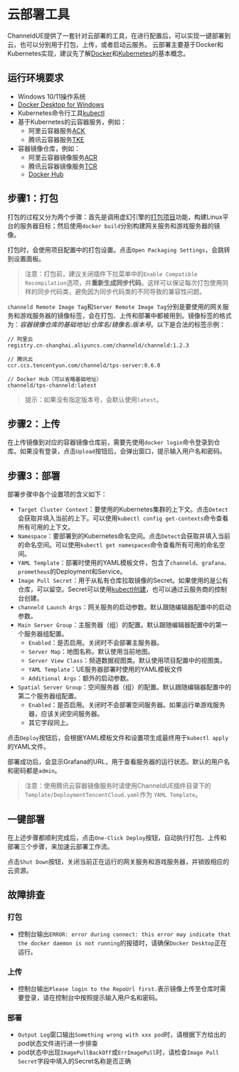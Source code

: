 # 云部署工具
ChanneldUE提供了一套针对云部署的工具，在进行配置后，可以实现一键部署到云，也可以分别用于打包，上传，或者启动云服务。
云部署主要基于Docker和Kubernetes实现，建议先了解[Docker](https://docs.docker.com/get-started/overview)和[Kubernetes](https://kubernetes.io/docs/concepts/overview/what-is-kubernetes)的基本概念。

## 运行环境要求
- Windows 10/11操作系统
- [Docker Desktop for Windows](https://docs.docker.com/desktop/windows/install)
- Kubernetes命令行工具[kubectl](https://kubernetes.io/docs/reference/kubectl)
- 基于Kubernetes的云容器服务，例如：
  - 阿里云容器服务[ACK](https://www.aliyun.com/product/containerservice)
  - 腾讯云容器服务[TKE](https://cloud.tencent.com/product/tke)
- 容器镜像仓库，例如：
  - 阿里云容器镜像服务[ACR](https://www.aliyun.com/product/acr)
  - 腾讯云容器镜像服务[TCR](https://cloud.tencent.com/product/tcr)
  - [Docker Hub](https://hub.docker.com)

## 步骤1：打包
打包的过程又分为两个步骤：首先是调用虚幻引擎的[打包项目](https://docs.unrealengine.com/4.27/en-US/Basics/Projects/Packaging/)功能，构建Linux平台的服务器目标；然后使用`docker build`分别构建网关服务和游戏服务器的镜像。

打包时，会使用项目配置中的打包设置。点击`Open Packaging Settings`，会跳转到设置面板。

>注意：打包前，建议关闭插件下拉菜单中的`Enable Compatible Recompilation`选项，并**重新生成同步代码**。这样可以保证每次打包使用同样的同步代码类，避免因为同步代码类的不同导致的兼容性问题。

`channeld Remote Image Tag`和`Server Remote Image Tag`分别是要使用的网关服务和游戏服务器的镜像标签，会在打包、上传和部署中都被用到。镜像标签的格式为：*容器镜像仓库的基础地址*/*仓库名*/*镜像名*:*版本号*。以下是合法的标签示例：
```
// 阿里云
registry.cn-shanghai.aliyuncs.com/channeld/channeld:1.2.3

// 腾讯云
ccr.ccs.tencentyun.com/channeld/tps-server:0.6.0

// Docker Hub（可以省略基础地址）
channeld/tps-channeld:latest
```

>提示：如果没有指定版本号，会默认使用`latest`。

## 步骤2：上传
在上传镜像到对应的容器镜像仓库前，需要先使用`docker login`命令登录到仓库。如果没有登录，点击`Upload`按钮后，会弹出窗口，提示输入用户名和密码。

## 步骤3：部署
部署步骤中各个设置项的含义如下：
- `Target Cluster Context`：要使用的Kubernetes集群的上下文。点击`Detect`会获取并填入当前的上下。可以使用`kubectl config get-contexts`命令查看所有可用的上下文。
- `Namespace`：要部署到的Kubernetes命名空间。点击`Detect`会获取并填入当前的命名空间。可以使用`kubectl get namespaces`命令查看所有可用的命名空间。
- `YAML Template`：部署时使用的YAML模板文件，包含了`channeld`、`grafana`、`prometheus`的Deployment和Service。
- `Image Pull Secret`：用于从私有仓库拉取镜像的Secret。如果使用的是公有仓库，可以留空。Secret可以使用[kubectl创建](https://kubernetes.io/zh-cn/docs/concepts/configuration/secret/#creating-a-secret)，也可以通过云服务商的控制台创建。
- `channeld Launch Args`：网关服务的启动参数。默认跟随编辑器配置中的启动参数。
- `Main Server Group`：主服务器（组）的配置。默认跟随编辑器配置中的第一个服务器组配置。
  - `Enabled`：是否启用。关闭时不会部署主服务器。
  - `Server Map`：地图名称。默认使用当前地图。
  - `Server View Class`：频道数据视图类。默认使用项目配置中的视图类。
  - `YAML Template`：UE服务器部署时使用的YAML模板文件
  - `Additional Args`：额外的启动参数。
- `Spatial Server Group`：空间服务器（组）的配置。默认跟随编辑器配置中的第二个服务器组配置。
  - `Enabled`：是否启用。关闭时不会部署空间服务器。如果运行单游戏服务器，应该关闭空间服务器。
  - 其它字段同上。

点击`Deploy`按钮后，会根据YAML模板文件和设置项生成最终用于`kubectl apply`的YAML文件。

部署成功后，会显示Grafana的URL，用于查看服务器的运行状态。默认的用户名和密码都是`admin`。

>注意：使用腾讯云容器镜像服务时请使用ChanneldUE插件目录下的`Template/DeploymentTencentCloud.yaml`作为 `YAML Template`。

## 一键部署
在上述步骤都顺利完成后，点击`One-Click Deploy`按钮，自动执行打包、上传和部署三个步骤，来加速云部署工作流。

点击`Shut Down`按钮，关闭当前正在运行的网关服务和游戏服务器，并销毁相应的云资源。

## 故障排查
### 打包
- 控制台输出`ERROR: error during connect: this error may indicate that the docker daemon is not running`的报错时，请确保`Docker Desktop`正在运行。

### 上传
- 控制台输出`Please login to the RepoUrl first.`表示镜像上传至仓库时需要登录，请在控制台中按照提示输入用户名和密码。

### 部署
- `Output Log`窗口输出`Something wrong with xxx pod`时，请根据下方给出的pod状态文件进行进一步排查
- pod状态中出现`ImagePullBackOff`或`ErrImagePull`时，请检查`Image Pull Secret`字段中填入的Secret名称是否正确